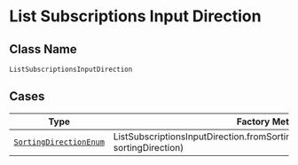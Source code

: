 
# List Subscriptions Input Direction

## Class Name

`ListSubscriptionsInputDirection`

## Cases

| Type | Factory Method |
|  --- | --- |
| [`SortingDirectionEnum`](../../../doc/models/sorting-direction-enum.md) | ListSubscriptionsInputDirection.fromSortingDirection(SortingDirectionEnum sortingDirection) |

